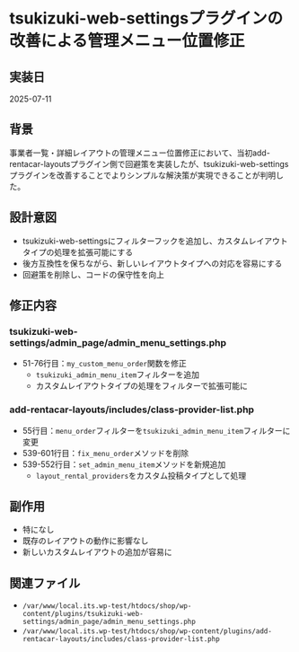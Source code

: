# tsukizuki-web-settingsプラグインの改善による管理メニュー位置修正

## 実装日
2025-07-11

## 背景
事業者一覧・詳細レイアウトの管理メニュー位置修正において、当初add-rentacar-layoutsプラグイン側で回避策を実装したが、tsukizuki-web-settingsプラグインを改善することでよりシンプルな解決策が実現できることが判明した。

## 設計意図
- tsukizuki-web-settingsにフィルターフックを追加し、カスタムレイアウトタイプの処理を拡張可能にする
- 後方互換性を保ちながら、新しいレイアウトタイプへの対応を容易にする
- 回避策を削除し、コードの保守性を向上

## 修正内容
### tsukizuki-web-settings/admin_page/admin_menu_settings.php
- 51-76行目：`my_custom_menu_order`関数を修正
  - `tsukizuki_admin_menu_item`フィルターを追加
  - カスタムレイアウトタイプの処理をフィルターで拡張可能に

### add-rentacar-layouts/includes/class-provider-list.php
- 55行目：`menu_order`フィルターを`tsukizuki_admin_menu_item`フィルターに変更
- 539-601行目：`fix_menu_order`メソッドを削除
- 539-552行目：`set_admin_menu_item`メソッドを新規追加
  - `layout_rental_providers`をカスタム投稿タイプとして処理

## 副作用
- 特になし
- 既存のレイアウトの動作に影響なし
- 新しいカスタムレイアウトの追加が容易に

## 関連ファイル
- `/var/www/local.its.wp-test/htdocs/shop/wp-content/plugins/tsukizuki-web-settings/admin_page/admin_menu_settings.php`
- `/var/www/local.its.wp-test/htdocs/shop/wp-content/plugins/add-rentacar-layouts/includes/class-provider-list.php`